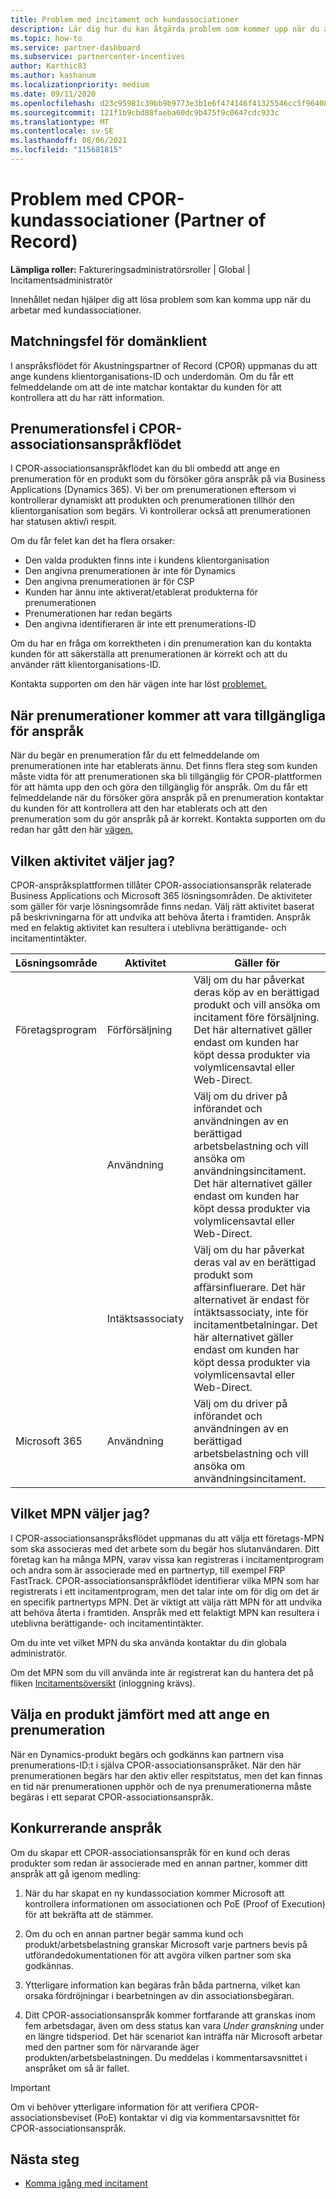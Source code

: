 ```yaml
---
title: Problem med incitament och kundassociationer
description: Lär dig hur du kan åtgärda problem som kommer upp när du arbetar med CPOR-kundassociationer (Apostpartner of Record).
ms.topic: how-to
ms.service: partner-dashboard
ms.subservice: partnercenter-incentives
author: Karthic83
ms.author: kashanum
ms.localizationpriority: medium
ms.date: 09/11/2020
ms.openlocfilehash: d23c95981c39bb9b9773e3b1e6f474146f41325546cc5f96408237e2213280d2
ms.sourcegitcommit: 121f1b9cbd88faeba60dc9b475f9c0647cdc933c
ms.translationtype: MT
ms.contentlocale: sv-SE
ms.lasthandoff: 08/06/2021
ms.locfileid: "115681815"
---
```

# <a name="issues-with-claimed-partner-of-record-cpor-customer-associations"></a>Problem med CPOR-kundassociationer (Partner of Record)

**Lämpliga roller:** Faktureringsadministratörsroller | Global | Incitamentsadministratör

Innehållet nedan hjälper dig att lösa problem som kan komma upp när du arbetar med kundassociationer.

## <a name="domain-tenant-mismatch"></a>Matchningsfel för domänklient

I anspråksflödet för Akustningspartner of Record (CPOR) uppmanas du att ange kundens klientorganisations-ID och underdomän. Om du får ett felmeddelande om att de inte matchar kontaktar du kunden för att kontrollera att du har rätt information.

## <a name="subscription-errors-in-the-cpor-association-claim-flow"></a>Prenumerationsfel i CPOR-associationsanspråkflödet

I CPOR-associationsanspråkflödet kan du bli ombedd att ange en prenumeration för en produkt som du försöker göra anspråk på via Business Applications (Dynamics 365). Vi ber om prenumerationen eftersom vi kontrollerar dynamiskt att produkten och prenumerationen tillhör den klientorganisation som begärs. Vi kontrollerar också att prenumerationen har statusen aktiv/i respit.

Om du får felet kan det ha flera orsaker:

- Den valda produkten finns inte i kundens klientorganisation
- Den angivna prenumerationen är inte för Dynamics
- Den angivna prenumerationen är för CSP
- Kunden har ännu inte aktiverat/etablerat produkterna för prenumerationen
- Prenumerationen har redan begärts
- Den angivna identifieraren är inte ett prenumerations-ID

Om du har en fråga om korrektheten i din prenumeration kan du kontakta kunden för att säkerställa att prenumerationen är korrekt och att du använder rätt klientorganisations-ID.

Kontakta supporten om den här vägen inte har löst [problemet.](https://partner.microsoft.com/dashboard/support/incentives/servicerequests?category=incentives)

## <a name="when-subscriptions-will-be-available-to-claim"></a>När prenumerationer kommer att vara tillgängliga för anspråk

När du begär en prenumeration får du ett felmeddelande om prenumerationen inte har etablerats ännu. Det finns flera steg som kunden måste vidta för att prenumerationen ska bli tillgänglig för CPOR-plattformen för att hämta upp den och göra den tillgänglig för anspråk. Om du får ett felmeddelande när du försöker göra anspråk på en prenumeration kontaktar du kunden för att kontrollera att den har etablerats och att den prenumeration som du gör anspråk på är korrekt. Kontakta supporten om du redan har gått den här [vägen.](https://partner.microsoft.com/dashboard/support/incentives/servicerequests?category=incentives)

## <a name="which-activity-do-i-choose"></a>Vilken aktivitet väljer jag?

CPOR-anspråksplattformen tillåter CPOR-associationsanspråk relaterade Business Applications och Microsoft 365 lösningsområden. De aktiviteter som gäller för varje lösningsområde finns nedan. Välj rätt aktivitet baserat på beskrivningarna för att undvika att behöva återta i framtiden. Anspråk med en felaktig aktivitet kan resultera i uteblivna berättigande- och incitamentintäkter.


| Lösningsområde | Aktivitet | Gäller för |
| ------ | ----------- | ----------- |
| Företagsprogram      | Förförsäljning   | Välj om du har påverkat deras köp av en berättigad produkt och vill ansöka om incitament före försäljning. Det här alternativet gäller endast om kunden har köpt dessa produkter via volymlicensavtal eller Web-Direct. |
|    |  Användning  | Välj om du driver på införandet och användningen av en berättigad arbetsbelastning och vill ansöka om användningsincitament. Det här alternativet gäller endast om kunden har köpt dessa produkter via volymlicensavtal eller Web-Direct. |
|    | Intäktsassociaty   | Välj om du har påverkat deras val av en berättigad produkt som affärsinfluerare. Det här alternativet är endast för intäktsassociaty, inte för incitamentbetalningar. Det här alternativet gäller endast om kunden har köpt dessa produkter via volymlicensavtal eller Web-Direct.   |
| Microsoft 365   | Användning   | Välj om du driver på införandet och användningen av en berättigad arbetsbelastning och vill ansöka om användningsincitament. |

## <a name="which-mpn-do-i-choose"></a>Vilket MPN väljer jag?

I CPOR-associationsanspråksflödet uppmanas du att välja ett företags-MPN som ska associeras med det arbete som du begär hos slutanvändaren. Ditt företag kan ha många MPN, varav vissa kan registreras i incitamentprogram och andra som är associerade med en partnertyp, till exempel FRP FastTrack. CPOR-associationsanspråkflödet identifierar vilka MPN som har registrerats i ett incitamentprogram, men det talar inte om för dig om det är en specifik partnertyps MPN. Det är viktigt att välja rätt MPN för att undvika att behöva återta i framtiden. Anspråk med ett felaktigt MPN kan resultera i uteblivna berättigande- och incitamentintäkter.

Om du inte vet vilket MPN du ska använda kontaktar du din globala administratör.

Om det MPN som du vill använda inte är registrerat kan du hantera det på fliken [Incitamentsöversikt](https://partner.microsoft.com/dashboard/incentives/enrollment/summary) (inloggning krävs).

## <a name="choosing-a-product-vs-entering-a-subscription"></a>Välja en produkt jämfört med att ange en prenumeration

När en Dynamics-produkt begärs och godkänns kan partnern visa prenumerations-ID:t i själva CPOR-associationsanspråket. När den här prenumerationen begärs har den aktiv eller respitstatus, men det kan finnas en tid när prenumerationen upphör och de nya prenumerationerna måste begäras i ett separat CPOR-associationsanspråk.

## <a name="competing-claims"></a>Konkurrerande anspråk

Om du skapar ett CPOR-associationsanspråk för en kund och deras produkter som redan är associerade med en annan partner, kommer ditt anspråk att gå igenom medling:

1. När du har skapat en ny kundassociation kommer Microsoft att kontrollera informationen om associationen och PoE (Proof of Execution) för att bekräfta att de stämmer.

2. Om du och en annan partner begär samma kund och produkt/arbetsbelastning granskar Microsoft varje partners bevis på utförandedokumentationen för att avgöra vilken partner som ska godkännas.

3. Ytterligare information kan begäras från båda partnerna, vilket kan orsaka fördröjningar i bearbetningen av din associationsbegäran.

4. Ditt CPOR-associationsanspråk kommer fortfarande att granskas inom fem arbetsdagar, även om dess status kan vara _Under granskning_ under en längre tidsperiod. Det här scenariot kan inträffa när Microsoft arbetar med den partner som för närvarande äger produkten/arbetsbelastningen. Du meddelas i kommentarsavsnittet i anspråket om så är fallet. 

>[!IMPORTANT]
>Om vi behöver ytterligare information för att verifiera CPOR-associationsbeviset (PoE) kontaktar vi dig via kommentarsavsnittet för CPOR-associationsanspråk.

## <a name="next-steps"></a>Nästa steg

- [Komma igång med incitament](incentives-get-started-intro.md)
